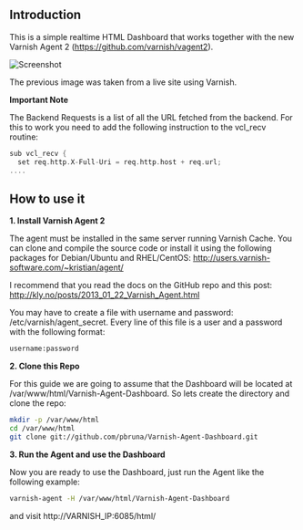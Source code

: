## Introduction
This is a simple realtime HTML Dashboard that works together with the new Varnish Agent 2 (https://github.com/varnish/vagent2).

![Screenshot](https://raw.github.com/pbruna/Varnish-Agent-Dashboard/master/img/screenshot.png)

The previous image was taken from a live site using Varnish.

**Important Note**

The Backend Requests is a list of all the URL fetched from the backend.
For this to work you need to add the following instruction to the vcl_recv routine:

```c
sub vcl_recv {
  set req.http.X-Full-Uri = req.http.host + req.url;
....
```


## How to use it

**1. Install Varnish Agent 2**

The agent must be installed in the same server running Varnish Cache. You can clone and compile the source code or install it using the following packages for Debian/Ubuntu and RHEL/CentOS: http://users.varnish-software.com/~kristian/agent/

I recommend that you read the docs on the GitHub repo and this post: http://kly.no/posts/2013_01_22_Varnish_Agent.html

You may have to create a file with username and password: /etc/varnish/agent_secret. Every line of this file is a user and a password with the following format:

```bash
username:password
```


**2. Clone this Repo**

For this guide we are going to assume that the Dashboard will be located at /var/www/html/Varnish-Agent-Dashboard. So lets create the directory and clone the repo:

```bash
mkdir -p /var/www/html
cd /var/www/html
git clone git://github.com/pbruna/Varnish-Agent-Dashboard.git
```

**3. Run the Agent and use the Dashboard**

Now you are ready to use the Dashboard, just run the Agent like the following example:

```bash
varnish-agent -H /var/www/html/Varnish-Agent-Dashboard
```

and visit http://VARNISH_IP:6085/html/

